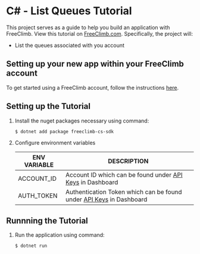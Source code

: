 # C# - List Queues Tutorial

This project serves as a guide to help you build an application with FreeClimb. View this tutorial on [FreeClimb.com](https://docs.freeclimb.com/docs/list-queues#section-c). Specifically, the project will:

- List the queues associated with you account

## Setting up your new app within your FreeClimb account

To get started using a FreeClimb account, follow the instructions [here](https://docs.freeclimb.com/docs/getting-started-with-freeclimb).

## Setting up the Tutorial

1. Install the nuget packages necessary using command:

   ```bash
   $ dotnet add package freeclimb-cs-sdk
   ```

2. Configure environment variables

   | ENV VARIABLE            | DESCRIPTION                                                                                                                                                                             |
   | ----------------------- | --------------------------------------------------------------------------------------------------------------------------------------------------------------------------------------- |
   | ACCOUNT_ID              | Account ID which can be found under [API Keys](https://www.freeclimb.com/dashboard/portal/account/authentication) in Dashboard                                                         |
   | AUTH_TOKEN              | Authentication Token which can be found under [API Keys](https://www.freeclimb.com/dashboard/portal/account/authentication) in Dashboard                                               |

## Runnning the Tutorial

1. Run the application using command:

   ```bash
   $ dotnet run
   ```

